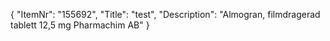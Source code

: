 {
  "ItemNr": "155692",
  "Title": "test",
  "Description": "Almogran, filmdragerad tablett 12,5 mg Pharmachim AB"
}